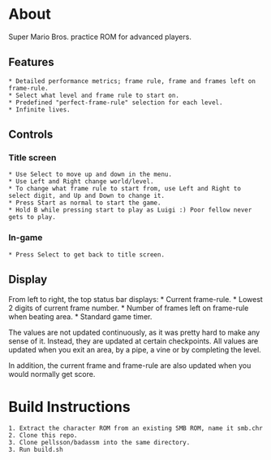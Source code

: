 # About

Super Mario Bros. practice ROM for advanced players.

## Features
	* Detailed performance metrics; frame rule, frame and frames left on frame-rule.
	* Select what level and frame rule to start on.
	* Predefined "perfect-frame-rule" selection for each level.
	* Infinite lives.

## Controls
### Title screen
	* Use Select to move up and down in the menu.
	* Use Left and Right change world/level.
	* To change what frame rule to start from, use Left and Right to select digit, and Up and Down to change it.
	* Press Start as normal to start the game.
	* Hold B while pressing start to play as Luigi :) Poor fellow never gets to play.
### In-game
	* Press Select to get back to title screen.

## Display
From left to right, the top status bar displays:
	* Current frame-rule.
	* Lowest 2 digits of current frame number.
	* Number of frames left on frame-rule when beating area.
	* Standard game timer.

The values are not updated continuously, as it was pretty hard to make any sense of it. Instead, they are updated at certain checkpoints. All values are updated when you exit an area, by a pipe, a vine or by completing the level.

In addition, the current frame and frame-rule are also updated when you would normally get score.

# Build Instructions

	1. Extract the character ROM from an existing SMB ROM, name it smb.chr
	2. Clone this repo.
	3. Clone pellsson/badassm into the same directory.
	3. Run build.sh
